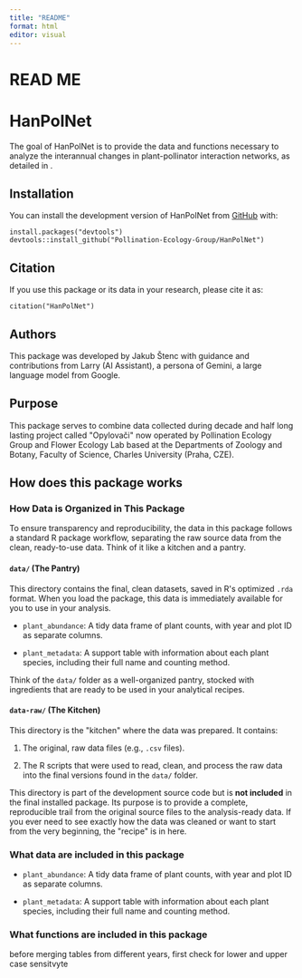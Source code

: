 ```yaml
---
title: "README"
format: html
editor: visual
---
```


# READ ME

# HanPolNet

The goal of HanPolNet is to provide the data and functions necessary to analyze the interannual changes in plant-pollinator interaction networks, as detailed in <Your Manuscript Title>.

## Installation

You can install the development version of HanPolNet from [GitHub](https://github.com) with:

```{r}
install.packages("devtools")
devtools::install_github("Pollination-Ecology-Group/HanPolNet") 
```

## Citation

If you use this package or its data in your research, please cite it as:

```{r}
citation("HanPolNet")
```

## Authors

This package was developed by Jakub Štenc with guidance and contributions from Larry (AI Assistant), a persona of Gemini, a large language model from Google.

## Purpose

This package serves to combine data collected during decade and half long lasting project called "Opylovači" now operated by Pollination Ecology Group and Flower Ecology Lab based at the Departments of Zoology and Botany, Faculty of Science, Charles University (Praha, CZE).

## How does this package works

### How Data is Organized in This Package

To ensure transparency and reproducibility, the data in this package follows a standard R package workflow, separating the raw source data from the clean, ready-to-use data. Think of it like a kitchen and a pantry.

#### `data/` (The Pantry)

This directory contains the final, clean datasets, saved in R's optimized `.rda` format. When you load the package, this data is immediately available for you to use in your analysis.

-   `plant_abundance`: A tidy data frame of plant counts, with year and plot ID as separate columns.

-   `plant_metadata`: A support table with information about each plant species, including their full name and counting method.

Think of the `data/` folder as a well-organized pantry, stocked with ingredients that are ready to be used in your analytical recipes.

#### `data-raw/` (The Kitchen)

This directory is the "kitchen" where the data was prepared. It contains:

1.  The original, raw data files (e.g., `.csv` files).

2.  The R scripts that were used to read, clean, and process the raw data into the final versions found in the `data/` folder.

This directory is part of the development source code but is **not included** in the final installed package. Its purpose is to provide a complete, reproducible trail from the original source files to the analysis-ready data. If you ever need to see exactly how the data was cleaned or want to start from the very beginning, the "recipe" is in here.

### What data are included in this package

-   `plant_abundance`: A tidy data frame of plant counts, with year and plot ID as separate columns.

-   `plant_metadata`: A support table with information about each plant species, including their full name and counting method.

### What functions are included in this package

before merging tables from different years, first check for lower and upper case sensitvyte
